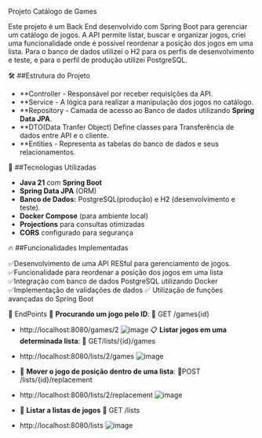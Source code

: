 
Projeto Catálogo de Games

Este projeto é um Back End desenvolvido com Spring Boot para gerenciar um catálogo de jogos.
A API permite listar, buscar e organizar jogos, criei uma funcionalidade onde é possivel reordenar a posição dos jogos em uma lista.
Para o banco de dados utilizei o H2 para os perfis de desenvolvimento e teste, e para o perfil de produção utilizei PostgreSQL.

🛠️ ##Estrutura do Projeto
- **Controller - Responsável por receber requisições da API.
- **Service - A lógica para realizar a manipulação dos jogos no catálogo.
- **Repository - Camada de acesso ao Banco de dados utilizando **Spring Data JPA**.
- **DTO(Data Tranfer Object) Define classes para Transferência de dados entre API e o cliente.
- **Entities - Representa as tabelas do banco de dados e seus relacionamentos.

🚀 ##Tecnologias Utilizadas

- **Java 21** com **Spring Boot**
- **Spring Data JPA** (ORM)
- **Banco de Dados:** PostgreSQL(produção) e H2 (desenvolvimento e teste).
- **Docker Compose** (para ambiente local)
- **Projections** para consultas otimizadas
- **CORS** configurado para segurança

🔥 ##Funcionalidades Implementadas

✅Desenvolvimento de uma API RESful para gerenciamento de jogos.
✅Funcionalidade para reordenar a posição dos jogos em uma lista
✅Integração com banco de dados PostgreSQL utilizando Docker
✅Implementação de validações de dados
✅ Utilização de funções avançadas do Spring Boot

📌 EndPoints
🔎 **Procurando um jogo pelo ID**:
  📌 GET /games{id}   
  - http://localhost:8080/games/2
    ![image](https://github.com/user-attachments/assets/e49d41dd-03a2-4277-919a-ab55a76a90da)
  📋 **Listar jogos em uma determinada lista**:
  📌 GET/lists/{id}/games
  - http://localhost:8080/lists/2/games
    ![image](https://github.com/user-attachments/assets/fbfafd7a-b667-4a4d-b5a1-6cdf99e5492a)
- 🔄 **Mover o jogo de posição dentro de uma lista**:
  📌POST /lists/{id}/replacement
 - http://localhost:8080/lists/2/replacement
  ![image](https://github.com/user-attachments/assets/71bb6bb8-b70e-47e7-b37a-9b10bb7d9370)

- 📜 **Listar a listas de jogos**
  📌 GET /lists
 - http://localhost:8080/lists
   ![image](https://github.com/user-attachments/assets/ac122bcb-0263-4700-a353-b6a82ffb76dc)




